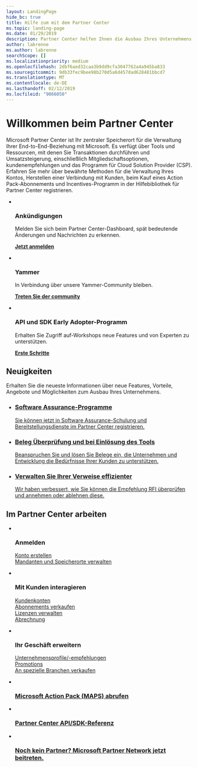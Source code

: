 ```yaml
---
layout: LandingPage
hide_bc: true
title: Hilfe zum mit dem Partner Center
ms.topic: landing-page
ms.date: 01/29/2019
description: Partner Center helfen Ihnen die Ausbau Ihres Unternehmens in das Programm für Microsoft Cloud Solution Provider (CSP). Einrichten des Kontos, interagieren mit Kunden, ein Action Pack-Abonnement kaufen und finden Sie weitere Informationen für Partner, die in den CSP und MPN-Programmen. 
author: labrenne
ms.author: labrenne
searchScope: []
ms.localizationpriority: medium
ms.openlocfilehash: 2dbf6aed32caa3b9dd9cfa3047762a4a945ba833
ms.sourcegitcommit: 9db33fec9bee98b270d5a6d457dad628481bbcd7
ms.translationtype: MT
ms.contentlocale: de-DE
ms.lasthandoff: 02/12/2019
ms.locfileid: "9066050"
---
```

# <a name="welcome-to-partner-center"></a>Willkommen beim Partner Center

Microsoft Partner Center ist Ihr zentraler Speicherort für die Verwaltung Ihrer End-to-End-Beziehung mit Microsoft. Es verfügt über Tools und Ressourcen, mit denen Sie Transaktionen durchführen und Umsatzsteigerung, einschließlich Mitgliedschaftsoptionen, kundenempfehlungen und das Programm für Cloud Solution Provider (CSP). Erfahren Sie mehr über bewährte Methoden für die Verwaltung Ihres Kontos, Herstellen einer Verbindung mit Kunden, beim Kauf eines Action Pack-Abonnements und Incentives-Programm in der Hilfebibliothek für Partner Center registrieren.


<ul id="products1" class="cardsF cols cols3 panelContent singlePanelContent">
    <li>
        <div class="cardSize">
            <div class="cardPadding">
                <div class="card">
                    <div class="cardImageOuter">
                        <div class="cardImage">
                            <img alt="" src="images/message-icon.png" data-linktype="external">
                        </div>
                    </div>
                    <div class="cardText">
                        <h3>Ankündigungen</h3>
                        <p>Melden Sie sich beim Partner Center-Dashboard, spät bedeutende Änderungen und Nachrichten zu erkennen.</p>
                        <p><a href="https://partner.microsoft.com/pcv/announcements"><b>Jetzt anmelden</b></a></p>
                    </div>
                </div>
            </div>
        </div>
    </li>
    <li>
        <div class="cardSize">
            <div class="cardPadding">
                <div class="card">
                    <div class="cardImageOuter">
                        <div class="cardImage">
                            <img alt="" src="images/yammer-logo.png" data-linktype="external">
                        </div>
                    </div>
                    <div class="cardText">
                        <h3>Yammer</h3>
                        <p>In Verbindung über unsere Yammer-Community bleiben.</p>
                        <p><a href="https://go.microsoft.com/fwlink/p/?linkid=851605"><b>Treten Sie der community</b></a></p>
                    </div>
                </div>
            </div>
        </div>
    </li>  
    <li>
        <div class="cardSize">
            <div class="cardPadding">
                <div class="card">
                    <div class="cardImageOuter">
                        <div class="cardImage">
                            <img alt="" src="images/i_api.png" data-linktype="external">
                        </div>
                    </div>
                    <div class="cardText">
                        <h3>API und SDK Early Adopter-Programm</h3>
                        <p>Erhalten Sie Zugriff auf-Workshops neue Features und von Experten zu unterstützen.</p>
                        <p><a href="/partner-center/develop/early-adopter-program"><b>Erste Schritte</b></a></p>
                    </div>
                </div>
            </div>
        </div>
    </li>    
</ul>

<h2>Neuigkeiten</h2>
<p>Erhalten Sie die neueste Informationen über neue Features, Vorteile, Angebote und Möglichkeiten zum Ausbau Ihres Unternehmens.</p>
<ul id="products1" class="cardsZ cols cols3 panelContent singlePanelContent">
    <li>
        <div class="cardSize">
            <div class="cardPadding">
                <div class="card">
                    <div class="cardText"><a href="/partner-center/software-assurance-lp">
                        <h3>Software Assurance-Programme</h3>
                        <p>Sie können jetzt in Software Assurance-Schulung und Bereitstellungsdienste im Partner Center registrieren.</p></a>
                    </div>
                </div>
            </div>
        </div>
    </li>
    <li>
        <div class="cardSize">
            <div class="cardPadding">
                <div class="card">
                    <div class="cardText"><a href="/partner-center/voucher-validation-tool">
                        <h3>Beleg Überprüfung und bei Einlösung des Tools</h3>
                        <p>Beanspruchen Sie und lösen Sie Belege ein, die Unternehmen und Entwicklung die Bedürfnisse Ihrer Kunden zu unterstützen.</p></a>
                    </div>
                </div>
            </div>
        </div>
    </li>
    <li>
        <div class="cardSize">
            <div class="cardPadding">
                <div class="card">
                    <div class="cardText"><a href="/partner-center/responding-to-referrals#new-referrals">
                        <h3>Verwalten Sie Ihrer Verweise effizienter</h3>
                        <p>Wir haben verbessert, wie Sie können die Empfehlung RFI überprüfen und annehmen oder ablehnen diese.</p></a>
                    </div>
                </div>
            </div>
        </div>
    </li>       
</ul>


<h2>Im Partner Center arbeiten</h2>

<ul id="products1" class="cardsC cols cols3 panelContent singlePanelContent">
    <li>
        <div class="cardSize">
            <div class="cardPadding">
                <div class="card">
                    <div class="cardImageOuter">
                        <div class="cardImage bgdAccent1">
                            <img alt="" src="https://docs.microsoft.com/media/illustrations/sql-get-started-understand.svg" data-linktype="external">
                        </div>
                    </div>
                    <div class="cardText">
                        <h3>Anmelden</h3>
                        <p><a href="/partner-center/mpn-create-a-partner-center-account">Konto erstellen</a><br /><a href="/partner-center/azure-active-directory-tenants-and-partner-center">Mandanten und Speicherorte verwalten</a></p>
                    </div>
                </div>
            </div>
        </div>
    </li>
    <li>
        <div class="cardSize">
            <div class="cardPadding">
                <div class="card">
                    <div class="cardImageOuter">
                        <div class="cardImage bgdAccent1">
                            <img alt="" src="https://docs.microsoft.com/media/illustrations/virtualization-hperv-server-community.svg" data-linktype="external">
                        </div>
                    </div>
                    <div class="cardText">
                        <h3>Mit Kunden interagieren</h3>
                        <p><a href="/partner-center/customer-accounts">Kundenkonten</a><br /><a href="/partner-center/customer-subscriptions">Abonnements verkaufen</a><br /><a href="/partner-center/assign-licenses-to-users">Lizenzen verwalten</a><br /><a href="/partner-center/billing">Abrechnung</a></p>
                    </div>
                </div>
            </div>
        </div>
    </li>
    <li>
        <div class="cardSize">
            <div class="cardPadding">
                <div class="card">
                    <div class="cardImageOuter">
                        <div class="cardImage bgdAccent1">
                            <img alt="" src="https://docs.microsoft.com/media/illustrations/biztalk-get-started-scenarios.svg" data-linktype="external">
                        </div>
                    </div>
                    <div class="cardText">
                        <h3>Ihr Geschäft erweitern</h3>
                        <p><a href="/partner-center/referrals">Unternehmensprofile/-empfehlungen</a><br /><a href="/partner-center/promotions">Promotions</a><br /><a href="/partner-center/get-special-pricing-for-offers">An spezielle Branchen verkaufen</a></p>
                    </div>
                </div>
            </div>
        </div>
    </li>
</ul>




<ul id="products2" class="cardsY cols cols3 panelContent singlePanelContent">
    <li>
        <div class="cardSize">
            <div class="cardPadding">
                <div class="card">
                    <div class="cardImageOuter">
                        <div class="cardImage bgdAccent1">
                            <img alt="" src="https://docs.microsoft.com/media/common/i_get-started.svg" data-linktype="external">
                        </div>
                    </div>
                    <div class="cardText">
                        <h3><a href="/partner-center/mpn-get-action-pack">Microsoft Action Pack (MAPS) abrufen</a></h3>
                    </div>
                </div>
            </div>
        </div>
    </li>
    <li>
        <div class="cardSize">
            <div class="cardPadding">
                <div class="card">
                    <div class="cardImageOuter">
                        <div class="cardImage bgdAccent1">
                            <img alt="" src="https://docs.microsoft.com/media/common/i_api-reference.svg" data-linktype="external">
                        </div>
                    </div>                
                    <div class="cardText">
                        <h3><a href="/partner-center/develop/">Partner Center API/SDK-Referenz</a></h3>
                    </div>
                </div>
            </div>
        </div>
    </li>
    <li>
        <div class="cardSize">
            <div class="cardPadding">
                <div class="card">
                    <div class="cardImageOuter">
                        <div class="cardImage bgdAccent1">
                            <img alt="" src="https://docs.microsoft.com//media/common/i_benefits.svg" data-linktype="external">
                        </div>
                    </div>
                    <div class="cardText">
                        <h3><a href="https://partners.microsoft.com/PartnerProgram/simplifiedenrollment.aspx">Noch kein Partner? Microsoft Partner Network jetzt beitreten.</a></h3>
                    </div>
                </div>
            </div>
        </div>
    </li>    
</ul>

